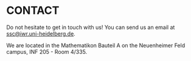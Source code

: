 # CONTACT

Do not hesitate to get in touch with us! You can send us an email at ssc@iwr.uni-heidelberg.de.

We are located in the Mathematikon Bauteil A on the Neuenheimer Feld campus, INF 205 - Room 4/335.